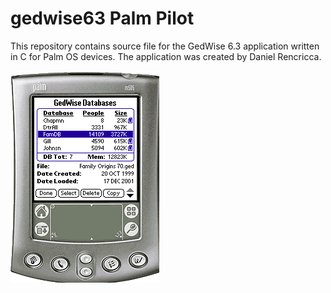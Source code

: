 # gedwise63 Palm Pilot
This repository contains source file for the GedWise 6.3 application written in C for Palm OS devices. The application was created by Daniel Rencricca.

![GedWise on Palm Pilot 01](\images\scrn-shots.gif)
